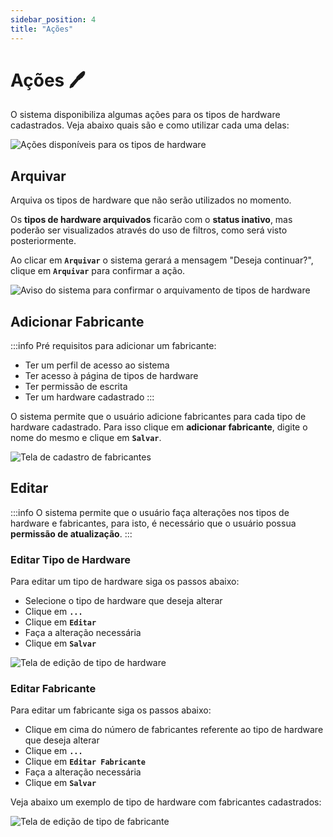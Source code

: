 ```yaml
---
sidebar_position: 4
title: "Ações"
---
```


# Ações :pen:

O sistema disponibiliza algumas ações para os tipos de hardware cadastrados. Veja abaixo quais são e como utilizar cada uma delas:

![Ações disponíveis para os tipos de hardware](/img/images/acoes.png)

## Arquivar

Arquiva os tipos de hardware que não serão utilizados no momento.

Os **tipos de hardware arquivados** ficarão com o **status inativo**, mas poderão ser visualizados através do uso de filtros, como será visto posteriormente.

Ao clicar em **`Arquivar`** o sistema gerará a mensagem "Deseja continuar?", clique em **`Arquivar`** para confirmar a ação.

![Aviso do sistema para confirmar o arquivamento de tipos de hardware](/img/images/confirmacao_arquivar.png)

## Adicionar Fabricante

:::info
Pré requisitos para adicionar um fabricante:

- Ter um perfil de acesso ao sistema
- Ter acesso à página de tipos de hardware
- Ter permissão de escrita
- Ter um hardware cadastrado
  :::

O sistema permite que o usuário adicione fabricantes para cada tipo de hardware cadastrado. Para isso clique em **adicionar fabricante**, digite o nome do mesmo e clique em **`Salvar`**.

![Tela de cadastro de fabricantes](/img/images/fabricante.png)

## Editar

:::info
O sistema permite que o usuário faça alterações nos tipos de hardware e fabricantes, para isto, é necessário que o usuário possua **permissão de atualização**.
:::

### Editar Tipo de Hardware

Para editar um tipo de hardware siga os passos abaixo:

- Selecione o tipo de hardware que deseja alterar
- Clique em **`...`**
- Clique em **`Editar`**
- Faça a alteração necessária
- Clique em **`Salvar`**

![Tela de edição de tipo de hardware](/img/images/editar.png)

### Editar Fabricante

Para editar um fabricante siga os passos abaixo:

- Clique em cima do número de fabricantes referente ao tipo de hardware que deseja alterar
- Clique em **`...`**
- Clique em **`Editar Fabricante`**
- Faça a alteração necessária
- Clique em **`Salvar`**

Veja abaixo um exemplo de tipo de hardware com fabricantes cadastrados:

![Tela de edição de tipo de fabricante](/img/images/editar_fabricante.png)
